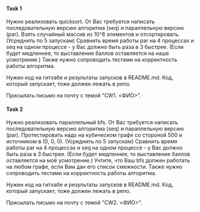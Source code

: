 #### Task 1

Нужно реализовать quicksort. 
От Вас требуется написать последовательную версию алгоритма (seq) и параллельную версию (par). Взять случайный массив из 10^8 элементов и отсортировать. (Усреднить по 5 запускам) Сравнить время работы par на 4 процессах и seq на одном процессе - у Вас должно быть раза в 3 быстрее.  (Если будет медленнее, то выставление баллов оставляется на наше усмотрение.)
Также нужно сопроводить тестами на корректность работы алгоритма.

Нужен код на гитхабе и результаты запусков в README.md. Код, который запускает, тоже должен лежать в репо.

Присылать письмо на почту с темой "CW1. <ФИО>".

#### Task 2

Нужно реализовать параллельный bfs. От Вас требуется написать последовательную версию алгоритма  (seq) и параллельную версию (par). Протестировать надо на кубическом графе со стороной 500 и источником в (0, 0, 0). (Усреднить по 5 запускам) Сравнить время работы par на 4 процессах и seq на одном процессе - у Вас должно быть раза в 3 быстрее.  (Если будет медленнее, то выставление баллов оставляется на моё усмотрение.) Учтите, что Ваш bfs должен работать на любом графе, если Вам дан его список смежности.
Также нужно сопроводить тестами на корректность работы алгоритма.

Нужен код на гитхабе и результаты запусков в README.md. Код, который запускает, тоже должен лежать в репо.

Присылать письмо на почту с темой "CW2. <ФИО>".